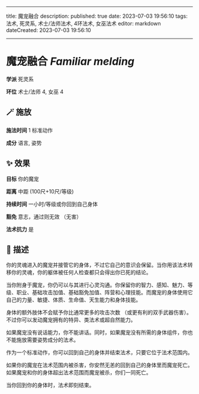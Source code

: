 
---
title: 魔宠融合
description: 
published: true
date: 2023-07-03 19:56:10
tags: 法术, 死灵系, 术士/法师法术, 4环法术, 女巫法术
editor: markdown
dateCreated: 2023-07-03 19:56:10

---

# **魔宠融合** *Familiar melding*

**学派** 死灵系 

**环位** 术士/法师 4, 女巫 4

## 🪄 施放

**施法时间** 1 标准动作

**成分** 语言, 姿势

## ✨ 效果 

**目标** 你的魔宠 

**距离** 中距 (100尺+10尺/等级)  

**持续时间** 一小时/等级或你回到自己身体 

**豁免** 意志，通过则无效 （无害）

**法术抗力** 是

## 📖 描述

你的灵魂进入的魔宠并接管它的身体，不过它自己的意识会保留。当你用该法术转移你的灵魂，你的躯体被任何人检查都只会得出你已死的结论。

当你附身于魔宠，你仍可以与其进行心灵沟通。你保留你的智力、感知、魅力、等级、职业、基础攻击加值、基础豁免加值、阵营和心理技能。而魔宠的身体使用它自己的力量、敏捷、体质、生命值、天生能力和身体技能。

身体的额外肢体不会赋予你比通常更多的攻击次数 （或更有利的双手武器伤害）。不过你可以发动魔宠拥有的特异、类法术或超自然能力。

如果魔宠没有说话能力，你不能讲话。同时，如果魔宠没有所需的身体组件，你也不能施放需要姿势成分的法术。

作为一个标准动作，你可以回到自己的身体并结束法术，只要它位于法术范围内。

如果你的魔宠在法术范围内被杀害，你安然无恙的回到自己的身体里而魔宠死亡。如果魔宠和你的身体超出法术范围而魔宠被杀，你们一同死亡。

当你回到你的身体时，法术即刻结束。
    